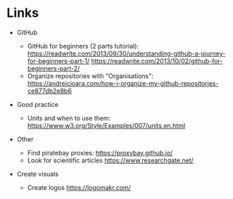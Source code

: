 # Links 

* GitHub 
  - GitHub for beginners (2 parts tutorial): 
    <https://readwrite.com/2013/09/30/understanding-github-a-journey-for-beginners-part-1/> 
    <https://readwrite.com/2013/10/02/github-for-beginners-part-2/> 
  - Organize repositories with "Organisations": 
    <https://andreicioara.com/how-i-organize-my-github-repositories-ce877db2e8b6> 


* Good practice 
  - Units and when to use them: 
    <https://www.w3.org/Style/Examples/007/units.en.html> 

* Other
  - Find piratebay proxies: 
    https://proxybay.github.io/ 
  - Look for scientific articles 
    https://www.researchgate.net/ 

* Create visuals 
  - Create logos 
    https://logomakr.com/ 
    
